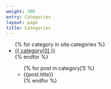 ```yaml
---
weight: 300
entry: Categories
layout: page
title: Categories
---
```


<ul>
    {% for category in site.categories %}
    <li>
        <a href="/category/{{ category[0] | slugify }}">
            {{ category[0] }}
        </a>
    </li>
    {% endfor %}
    <ul>
        {% for post in category[1] %}
        <li>{{post.title}}</li>
        {% endfor %}
    </ul>
</ul>
